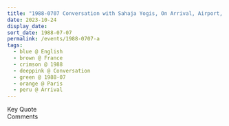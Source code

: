 ```yaml
---
title: "1988-0707 Conversation with Sahaja Yogis, On Arrival, Airport, Paris, France"
date: 2023-10-24
display_date: 
sort_date: 1988-07-07
permalink: /events/1988-0707-a
tags:
  - blue @ English
  - brown @ France
  - crimson @ 1988
  - deeppink @ Conversation
  - green @ 1988-07
  - orange @ Paris
  - peru @ Arrival
---
```


<wave-list>
  <list-title color="green" width="75">Key Quote</list-title>
  <list-item color="BlanchedAlmond"  width="200"></list-item>
  <list-item color="Lavender"></list-item>
  <list-item color="BlanchedAlmond"></list-item>
</wave-list>

<br>

<wave-list>
  <list-title color="green" width="75">Comments</list-title>
  <list-item color="BlanchedAlmond"  width="200"></list-item>
  <list-item color="Lavender"></list-item>
  <list-item color="BlanchedAlmond"></list-item>
</wave-list>